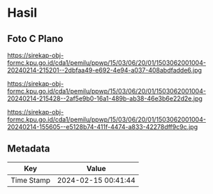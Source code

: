 # Hasil

## Foto C Plano

https://sirekap-obj-formc.kpu.go.id/cda1/pemilu/ppwp/15/03/06/20/01/1503062001004-20240214-215201--2dbfaa49-e692-4e94-a037-408abdfadde6.jpg

https://sirekap-obj-formc.kpu.go.id/cda1/pemilu/ppwp/15/03/06/20/01/1503062001004-20240214-215428--2af5e9b0-16a1-489b-ab38-46e3b6e22d2e.jpg

https://sirekap-obj-formc.kpu.go.id/cda1/pemilu/ppwp/15/03/06/20/01/1503062001004-20240214-155605--e5128b74-411f-4474-a833-42278dff9c9c.jpg


## Metadata

| Key        | Value               |
| ---------- | ------------------- |
| Time Stamp | 2024-02-15 00:41:44 |



